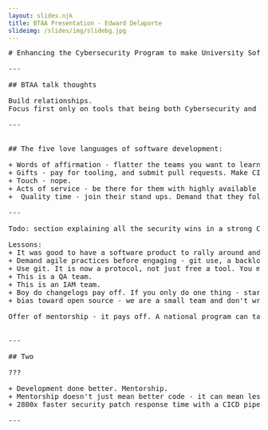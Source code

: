 ```yaml
---
layout: slides.njk
title: BTAA Presentation - Edward Delaporte
slideimg: /slides/img/slidebg.jpg
---
```


<pre>
# Enhancing the Cybersecurity Program to make University Software Development Safer

---

## BTAA talk thoughts

Build relationships.
Focus first only on tools that being both Cybersecurity and efficiency wins. There will be time for the Cybersecurity win with efficiency loss later, using the efficiencies you help free up now.

---


## The five love languages of software development:

+ Words of affirmation - flatter the teams you want to learn from. Identify them as bright spots and publicly interview then about how they did it.
+ Gifts - pay for tooling, and submit pull requests. Make CICD the priority - then add static code analysis, code review standards, automated testing, and ChatOps for security gains.
+ Touch - nope.
+ Acts of service - be there for them with highly available expertise. (HA has a staffing cost.)
+  Quality time - join their stand ups. Demand that they follow your (and industry prescribed best practices) for agile. Once they do, join their agile scrum.

---

Todo: section explaining all the security wins in a strong CICD pipeline.

Lessons:
+ It was good to have a software product to rally around and practice on, but the real product is the program.
+ Demand agile practices before engaging - git use, a backlog, daily stand ups, a change log, etc. Doesn't have to be perfect, but if the team has no respect for their own time, they will be unable to respect your team's time.
+ Use git. It is now a protocol, not just free a tool. You must have support for the leading collaboration protocol to succeed.
+ This is a QA team.
+ This is an IAM team.
+ Boy do changelogs pay off. If you only do one thing - start enforcing changelogs.
+ bias toward open source - we are a small team and don't write much - guideline towards btaa contribution - particularly around IAM and QA.

Offer of mentorship - it pays off. A national program can take much higher swings than a local one. 


---

## Two

???

+ Development done better. Mentorship.
+ Mentorship doesn't just mean better code - it can mean less code, more of the necessary code, etc.
+ 2800x faster security patch response time with a CICD pipeline and ChatOps in place.

---

</pre>